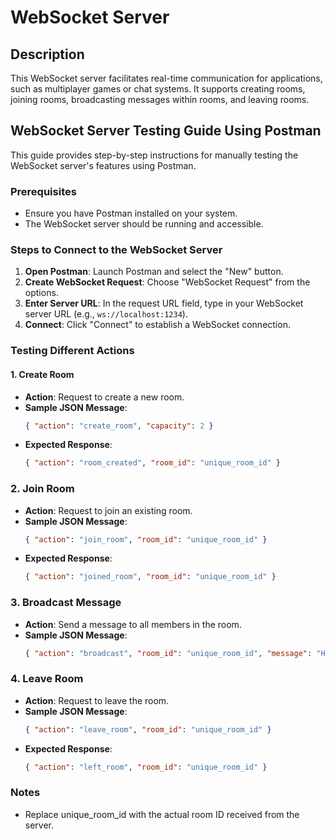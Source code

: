 # WebSocket Server

## Description

This WebSocket server facilitates real-time communication for applications, such as multiplayer games or chat systems. It supports creating rooms, joining rooms, broadcasting messages within rooms, and leaving rooms.

## WebSocket Server Testing Guide Using Postman

This guide provides step-by-step instructions for manually testing the WebSocket server's features using Postman.

### Prerequisites

- Ensure you have Postman installed on your system.
- The WebSocket server should be running and accessible.

### Steps to Connect to the WebSocket Server

1. **Open Postman**: Launch Postman and select the "New" button.
2. **Create WebSocket Request**: Choose "WebSocket Request" from the options.
3. **Enter Server URL**: In the request URL field, type in your WebSocket server URL (e.g., `ws://localhost:1234`).
4. **Connect**: Click "Connect" to establish a WebSocket connection.

### Testing Different Actions

#### 1. Create Room
- **Action**: Request to create a new room.
- **Sample JSON Message**:
  ```json
  { "action": "create_room", "capacity": 2 }
- **Expected Response**:
  ```json
  { "action": "room_created", "room_id": "unique_room_id" }

### 2. Join Room

- **Action**: Request to join an existing room.
- **Sample JSON Message**:
  ```json
  { "action": "join_room", "room_id": "unique_room_id" }
- **Expected Response**:
  ```json
  { "action": "joined_room", "room_id": "unique_room_id" }

### 3. Broadcast Message

- **Action**: Send a message to all members in the room.
- **Sample JSON Message**:
  ```json
  { "action": "broadcast", "room_id": "unique_room_id", "message": "Hello everyone" }

### 4. Leave Room

- **Action**: Request to leave the room.
- **Sample JSON Message**:
  ```json
  { "action": "leave_room", "room_id": "unique_room_id" }
- **Expected Response**:
  ```json
  { "action": "left_room", "room_id": "unique_room_id" }

### Notes
- Replace unique_room_id with the actual room ID received from the server.
